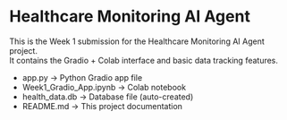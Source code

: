 # Healthcare Monitoring AI Agent

This is the Week 1 submission for the Healthcare Monitoring AI Agent project.  
It contains the Gradio + Colab interface and basic data tracking features.

- app.py → Python Gradio app file  
- Week1_Gradio_App.ipynb → Colab notebook  
- health_data.db → Database file (auto-created)  
- README.md → This project documentation  

